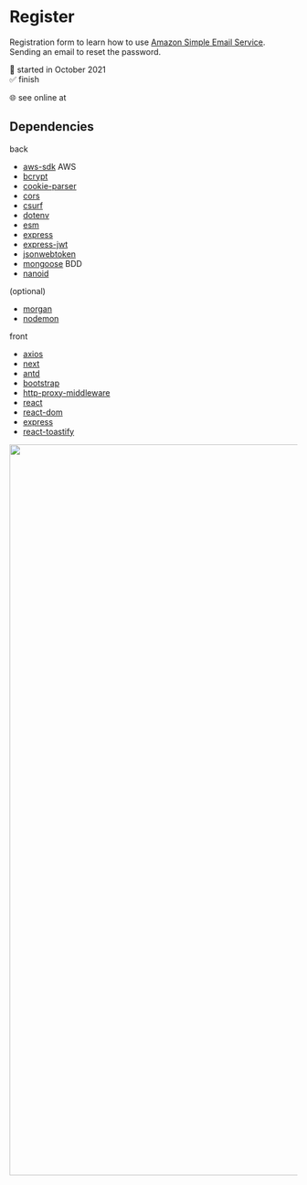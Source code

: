 # Register

Registration form to learn how to use [Amazon Simple Email Service](https://aws.amazon.com/fr/ses/). Sending an email to reset the password.

📅 started in October 2021  
✅ finish

🌐 see online at

## Dependencies

back

- [aws-sdk](https://aws.amazon.com/fr/sdk-for-javascript/) AWS
- [bcrypt](https://www.npmjs.com/package/bcrypt)
- [cookie-parser](https://www.npmjs.com/package/cookie-parser)
- [cors](https://www.npmjs.com/package/cors)
- [csurf](https://www.npmjs.com/package/csurf)
- [dotenv](https://www.npmjs.com/package/dotenv)
- [esm](https://www.npmjs.com/package/esm)
- [express](https://www.npmjs.com/package/express)
- [express-jwt](https://www.npmjs.com/package/express-jwt)
- [jsonwebtoken](https://www.npmjs.com/package/jsonwebtoken)
- [mongoose](https://www.npmjs.com/package/mongoose) BDD
- [nanoid](https://www.npmjs.com/package/nanoid)

(optional)

- [morgan](https://www.npmjs.com/package/morgan)
- [nodemon](https://www.npmjs.com/package/nodemon)

front

- [axios](https://www.npmjs.com/package/axios)
- [next](https://www.npmjs.com/package/next)
- [antd](https://www.npmjs.com/package/antd)
- [bootstrap](https://www.npmjs.com/package/bootstrap)
- [http-proxy-middleware](https://www.npmjs.com/package/http-proxy-middleware)
- [react](https://www.npmjs.com/package/react)
- [react-dom](https://www.npmjs.com/package/react-dom)
- [express](https://www.npmjs.com/package/express)
- [react-toastify](https://www.npmjs.com/package/react-toastify)

<img src="" width="1280" height=auto>

